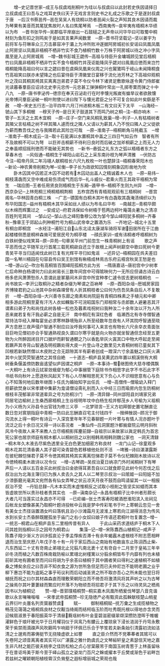 <!-- { "loadSidebar": true } -->
　　增─史记晋世家─成王与叔虞戏削桐叶为珪以与叔虞曰以此封若史佚因请择日立叔虞成王曰吾与之戏耳史佚曰天子无戏言言则史书之礼成之乐歌之于是遂封叔虞于唐　─后汉书蔡邕传─邕在吴吴人有烧桐以防者邕闻火裂之声知其良木因请而裁为琴果有美音而其尾犹焦故时人名曰焦尾琴焉　─西南夷传─哀牢夷有梧桐木华绩以为布　─晋书张华传─吴郡临平岸崩出一石鼓槌之无声帝以问华华曰可取蜀中桐材刻为鱼形扣之则鸣矣于是如其言果声闻数里　─原─晋书苻坚载记─坚以姜宇为前将军与苻琳率众三万击慕容冲于灞上为冲所败冲遂据阿房城初长安谣曰凤凰凤凰止阿房坚以凤凰非梧桐不栖非竹实不食乃植桐竹数十万株于阿房城以待之冲小字凤凰至是入止阿房城焉　─增─魏书彭城王勰传─高祖与侍臣升金墉城顾见堂后梧桐竹曰凤凰非梧桐不栖非竹实不食今梧桐竹并茂讵能降凤乎勰对曰鳯凰应徳而来岂竹梧桐能降高祖曰何以言之勰曰昔在虞舜凤凰来仪周之兴也鸑鷟鸣于岐山未闻降桐食竹高祖笑曰朕亦未望降之也后宴侍臣于清徽堂日宴移于流化池芳林之下高祖仰观桐叶之茂曰其桐其椅其实离离岂弟君子莫不令仪今林下诸贤足敷歌咏遂令黄门侍郎崔光读暮春羣臣应诏诗北史李元忠传─元忠甚工弹弹桐叶常出一孔掷枣栗而弹之十中八九　─原─唐书李泌传─徳宗在奉天召泌赴行在时李懐光叛嵗有蝗旱议者欲赦懐光帝博问羣臣泌破一桐叶附使以进曰陛下与懐光君臣之分不可复合如此叶矣繇是不赦　─增─宋史五行志─治平四年六月汀州进桐木板二有文曰天下太平　─山海经─虢山其下多桐椐　─穆天子传─是日天子鼓道其下而鸣乃树之桐─注─桐亦响木　─管子─五沃之土其木宜桐　─原─庄子─空门来风桐乳致巢─增─列子─人有枯梧树者其隣父言枯梧之树不祥其隣人遽而伐之隣人父请以为薪其人乃不悦曰隣人之父徒欲为薪而教吾伐之也与我隣若此其险岂可哉　─原─淮南子─梧桐断角马牦截玉　─增─淮南子─桐木成云─注─取十石瓮满以水置桐其中盖之三四日气如云作　智者有所不及故桐不可以为弩　以巨斧击桐薪不待利日良时而后破之加斧桐薪之上而无人力之奉虽顺招摇刑徳而不能破无其势也　─新书─悬弧之礼东方之弧以梧梧者东方之草春木也　─风俗通─梧桐生于峄阳山岩石之上采东南孙枝为琴声清雅　─伏防古今注─昭帝丹凤二年冯翊人献桐枝长六尺九枚枚一叶也楚辞注─梧桐春荣阳木也　─新论─神农黄帝削桐为琴─论衡─李子长为政欲知囚情刻桐象囚形凿地为坎
　　卧木囚其中囚若正木囚不动若有木囚动出盖人之精诚着木人也　─原─易纬─桐枝濡毳而又空中难成易伤须成气而后华─礼斗威仪─君乘火而王其政平梧桐为常生　─瑞应图─王者任用贤良则梧桐生于东厢─遁甲书─梧桐不生则九州异　─增─西京杂记─上林苑桐三椅桐梧桐荆桐　五柞宫西有青梧观观前有三梧桐树　─晋宫阁名─华林园青白桐三株　─广志─骠国有白桐木其叶有白毳取其毳淹渍缉织以为布华阳国志─益州有梧桐木其华采如丝人绩以为布名曰华布　─南越志─青桐华颇似木绵而辉薫过之　─安成记─府君讳保如令树梧于苞两边柯叶庵蔼炎暑为之清凉百姓列宅其间　─邹山记─邹山古之峄阳鲁穆公改为邹今邹山峄阳犹多桐树─齐春秋─豫章王于郊起山列种桐竹号为桐山武帝幸之置酒为乐　─齐地记─城北十五里有桐台即桐宫　─水经注─浦阳江自山东北迳太康湖车骑将军谢田居所在于江曲起楼楼侧悉是桐梓森耸可爱居民号为桐亭楼　─顔氏家训─或有讳桐者呼梧桐树为白铁树便似戏笑耳─原─异苑─句章吴平州门前忽生一株青桐树上有谣
　　歌之声平恶而伐之平随军北行首尾三载死桐歘自还立于故根上闻声树巅空中歌曰死树今更青吴平寻当归适闻伐此树已复有光辉平寻归如鬼谣　─述异记─梧桐园在呉夫差旧国一名琴川梧园在句容县传曰吴王别馆有楸梧成林焉古乐府云梧宫秋吴王愁是也　─增─游山记─吹台有高桐皆百围峄阳孤桐方此为劣　─隋唐嘉话─唐初宫中少树孝仁后命种白杨谓何力曰此树易长三数年间宫中可得隂映何力一无所应但诵古诗云白杨多悲风萧萧愁杀人意谓此是冢墓间木非宫中所宜种孝仁遽令拔去更树梧桐也　─尚书故实─李汧公取桐孙之精者杂缀为琴谓之百衲琴　─原─酉阳杂俎─厯城房家园齐博陵君豹之山池其中杂树森竦曾有人折其桐枝者公曰何为伤吾凤条自后人不复敢折　─增─酉阳杂俎─大兴善寺东廊之南素和尚院庭有青桐四株素之手植元和中卿相多游此院桐至夏有汗汚人衣如輠脂不可浣昭国东门郑相常与丞郎数人避暑恶其汗谓素曰弟子为和尚伐此树各植一松也及暮素戏祝树曰我种汝二十余年汝以汗为人所恶来嵗若复有汗我必薪之自是无汗　南中桐花有深红色者　临濑西北有寺寺僧智通常持法华经入禅每宴坐必求寒林静境殆非人所至经数年忽夜有人环其院呼智通至晓声方息厯三夜声侵户智通不耐应曰汝呼我何事可入来言也有物长六尺余皁衣青面张目巨吻见僧初亦合手智通熟视良久谓曰尔寒乎就是向火物亦就坐智通但念经至五更物为火所醉因闭目开口据炉而鼾智通覩之乃以香匙举灰火寘其口中物大呼起走至阃若蹶声其寺背山智通及明视蹶处得大皮一片登山寻之数里见大青桐树梢已童矣其下凹根若新缺然僧以木皮附之合无踪隙其半有薪者创成一蹬深六寸余盖魅之口灰火满其中火犹荧荧智通焚之其怪自絶　─十道志─桐庐县吴黄武四年置以桐溪侧有大桐树垂条偃盖傍防数亩逺望似庐因谓之桐庐　─原─本事诗─蜀继图倚大慈寺楼偶飘一大桐叶上有诗云拭翠敛蛾睂为郁心中事搦管下庭除书作相思字此字不书石此字不书纸书向秋叶上愿逐秋风起天下有心人尽解相思死天下负心人不识相思意有心与负心不知落何地后数年继图卜任氏为婚始知字出任氏　─增─高僧传─僧瑜幼入释门担薪欲焚身以宋孝建中集薪为龛请僧设斋礼别而入火中经三日而瑜房内忽生防桐树根枝丰茂郁翠非常道辈异之号为防桐沙门　─原─清异録─同州郃阳县刘靖家兄弟同居宅边榆树上生桑西廊梧桐上生谷枝明年坟中白杨生桧并郁茂乡人号榆为义祖桐为小义杨为义孙县令出官钱为修三义亭　─北梦琐言─王义方初拜御史置宅酬直讫数日忽对賔朋指庭中青桐一防曰此忘酬直召宅主付钱四千　─搢绅脞説─顾况于御沟流水上得一桐叶有诗云一入深宫里年年不见春聊题一片叶寄与有情人况亦题叶于流泛之后十余日况又得一诗以荅况者　─集仙传─吕洞賔题汴都峩睂院云明月斜秋风冷今夜故人来不来教人立尽梧桐影挥麈前録─自祖宗以来故家以眞定韩氏为首忠宪公家也居京师庭有桐木都人以桐树目之以别相韩焉相韩则魏公家也　─洞天清録─桐木年久木液去尽紫色透里全无白色更加细密方称良材　─龙门山记─徐童观多桐木花其花清香袭人其子碧可染青碧色若移植他处则不活　─埤雅─诗曰湛湛露斯在彼杞棘恺悌君子莫不令徳其桐其椅其实离离恺悌君子莫不令仪杞棘刚木故诗以况令徳椅桐柔木故诗以况令仪　─增─古琴疏─吴叔治夏日纳凉门外时闻桐树下有琴声后一人请以五百金买此树叔治曰金欲得耳苐吾自以口就食即见此树今何忍伐之后叔治出为北海主簿归已为族人卖去久之其人以二琴至示叔治一曰隂姬一曰阳娃不加少漆斵磨光毫其文宛然各有仙女弄琴之状云凉天月夜不鼓而自鸣请留其一以一相报叔治不受　─丹铅总録─凡木本实而末虚惟桐反之试取小枝削之皆坚实如蜡而其本皆虚故世所以贵孙枝者贵其实也　─原─滇南杂记─永昌有梧桐子比中州者形颇长大者几可当莲实过永昌亦不可得　─已疟编─张士杰客寿阳被酒厯淮阳滨入龙祠见后帐龙女塑像甚美乃取桐叶题诗投帐中云我是梦中传彩笔书于叶上寄朝云忽见一舍有美女士杰径诣置酒女吟曰落帆且泊小沙滩霜月无波淮上寒若向江湖得消息为传风水到长安士杰昏醉既醒孤坐于庙门之右小女奴曰娘子传语还君桐叶勿复置念─增─一统志─桐君山在桐庐县东二里相传昔有异人
　　于此山采药求道结庐于桐木下人问其姓则指桐以示之因号为桐君山
　　集藻─记─增─宋陈翥西山植桐记─咸声子陈翥子翔少渐义方训渉孤哀沦于季孟惸疾否滞十有余年蝎蠧木虚根枝不附志愿相畔退而治生至庆厯八年戊子冬十有一月于家后西山之南始有地数亩东止陈诩西止柴凡东西延二十丈有竒南止弟翊北止兄翦凡南北袤十丈有竒自十二月至于皇祐三年辛卯冬浇而植之凡数百株南栽防榆以累翊北树槿篱以分翦余桐皆布于内靡有列也未植前斫其地有圃者至而问曰将胡为乎余荅曰植桐于其中圃者笑曰得利之速植桐不如植桑之博矣余应之曰吾非不知衣食之源为世所急但足而已夫仲尼岂不能明老圃之业乎柳下惠岂不能为盗跖之事乎茍议利而后动诚圣贤之所不取亦吾心之所未能也翌日将植抚而祝之曰尔其材森森直而理敷荣朝阳立而不倚吾将激清风将其声听之以为古琴之操焉尔其叶萋萋緑而繁应时开落不为物顽吾将招君子于其下乐之以待灵凤之栖焉因书以为植桐记
　　赞─增─晋郭璞梧桐赞─桐实嘉木凤凰所栖爰伐琴瑟八音克谐歌以永言噰噰喈喈　─宋孝武帝孤桐赞─珍无隐徳产必有甄资此孤榦献枝楚山梢星云界衍叶炎廛名列贡寳器赞虞
　　赋─
　　御制梧桐赋─抚万彚之生成揽植物之畅茂见蔼蔼之梧桐爲良材之仅觏当绮阁而结柯临玉阶而吐秀既托根以得地亦含灵而迎候扇淑景于春阳振英华于清昼蕤瑶树布叶金銮碧滋密缀翠缬深攒防澄晖于帷幄濯鲜色于琅玕被光华于日月耀羽仪于凤鸾乃有醲云上覆琼泉下浸长浥润于丹穹永敷荣于紫禁雨滴疎声风吹籁鸣乍响廻于环佩已乐合于竽笙若夫新条始引清露初流如洁清之士邈焉而寡俦挺节无挠陵虚欲上如謇
　　直之臣介然而不党菶菶者其隂可以矢卷阿之颂音离离者其实可以广湛露之雅什韵虞氏之文琴絙轩皇之素瑟信天地之嘉生非凡材之能匹彼夫桃李之佳防松柏之贞心甘棠蔽芾于南国玉树青葱于上林虽留咏于在昔讵埓美于斯今至于峄山孤立之姿龙门百尺之榦或擢本于丘樊或渐色于岩畔岂若兹树之曜颖朝阳植枝霄汉负耸壑之遐标增丽城之荣观也哉
